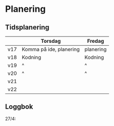 # Planering

## Tidsplanering

|   | Torsdag  | Fredag  |
|---|---|---|
| v17  | Komma på ide, planering  | planering  |
| v18  | Kodning  | Kodning  |
| v19  | ^  | ^  |
| v20  | ^  | ^  |
| v21  |   |   |
| v22  |   |   |

## Loggbok

27/4: 